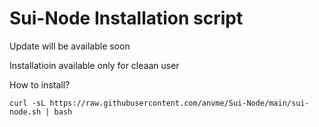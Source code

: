 # Sui-Node Installation script
Update will be available soon

Installatioin available only for cleaan user

How to install?
```
curl -sL https://raw.githubusercontent.com/anvme/Sui-Node/main/sui-node.sh | bash
```
